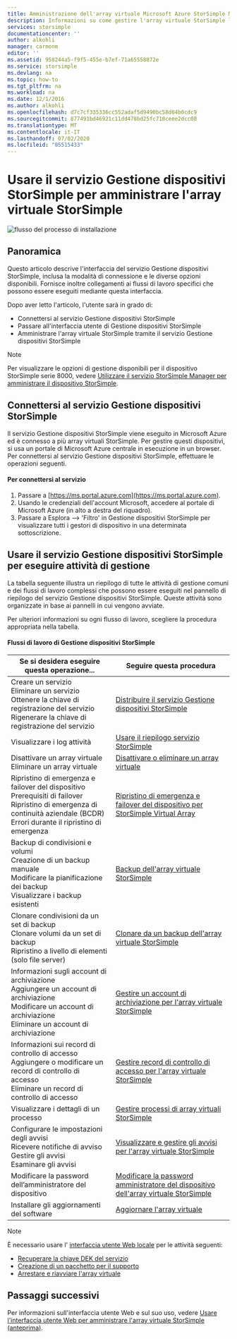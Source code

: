 ```yaml
---
title: Amministrazione dell'array virtuale Microsoft Azure StorSimple Manager | Documentazione Microsoft
description: Informazioni su come gestire l'array virtuale StorSimple locale mediante il servizio Gestione servizi StorSimple nel portale di Azure.
services: storsimple
documentationcenter: ''
author: alkohli
manager: carmonm
editor: ''
ms.assetid: 958244a5-f9f5-455e-b7ef-71a65558872e
ms.service: storsimple
ms.devlang: na
ms.topic: how-to
ms.tgt_pltfrm: na
ms.workload: na
ms.date: 12/1/2016
ms.author: alkohli
ms.openlocfilehash: d7c7cf335336cc552adaf5d9490bc58d64b0cdc9
ms.sourcegitcommit: 877491bd46921c11dd478bd25fc718ceee2dcc08
ms.translationtype: MT
ms.contentlocale: it-IT
ms.lasthandoff: 07/02/2020
ms.locfileid: "85515433"
---
```

# <a name="use-the-storsimple-device-manager-service-to-administer-your-storsimple-virtual-array"></a>Usare il servizio Gestione dispositivi StorSimple per amministrare l'array virtuale StorSimple
![flusso del processo di installazione](./media/storsimple-virtual-array-manager-service-administration/manage4.png)

## <a name="overview"></a>Panoramica
Questo articolo descrive l'interfaccia del servizio Gestione dispositivi StorSimple, inclusa la modalità di connessione e le diverse opzioni disponibili. Fornisce inoltre collegamenti ai flussi di lavoro specifici che possono essere eseguiti mediante questa interfaccia.

Dopo aver letto l'articolo, l'utente sarà in grado di:

* Connettersi al servizio Gestione dispositivi StorSimple
* Passare all'interfaccia utente di Gestione dispositivi StorSimple
* Amministrare l'array virtuale StorSimple tramite il servizio Gestione dispositivi StorSimple

> [!NOTE]
> Per visualizzare le opzioni di gestione disponibili per il dispositivo StorSimple serie 8000, vedere [Utilizzare il servizio StorSimple Manager per amministrare il dispositivo StorSimple](storsimple-manager-service-administration.md).
> 
> 

## <a name="connect-to-the-storsimple-device-manager-service"></a>Connettersi al servizio Gestione dispositivi StorSimple
Il servizio Gestione dispositivi StorSimple viene eseguito in Microsoft Azure ed è connesso a più array virtuali StorSimple. Per gestire questi dispositivi, si usa un portale di Microsoft Azure centrale in esecuzione in un browser. Per connettersi al servizio Gestione dispositivi StorSimple, effettuare le operazioni seguenti.

#### <a name="to-connect-to-the-service"></a>Per connettersi al servizio
1. Passare a [https://ms.portal.azure.com](https://ms.portal.azure.com).
2. Usando le credenziali dell'account Microsoft, accedere al portale di Microsoft Azure (in alto a destra del riquadro).
3. Passare a Esplora --> 'Filtro' in Gestione dispositivi StorSimple per visualizzare tutti i gestori di dispositivo in una determinata sottoscrizione.

## <a name="use-the-storsimple-device-manager-service-to-perform-management-tasks"></a>Usare il servizio Gestione dispositivi StorSimple per eseguire attività di gestione
La tabella seguente illustra un riepilogo di tutte le attività di gestione comuni e dei flussi di lavoro complessi che possono essere eseguiti nel pannello di riepilogo del servizio Gestione dispositivi StorSimple. Queste attività sono organizzate in base ai pannelli in cui vengono avviate.

Per ulteriori informazioni su ogni flusso di lavoro, scegliere la procedura appropriata nella tabella.

#### <a name="storsimple-device-manager-workflows"></a>Flussi di lavoro di Gestione dispositivi StorSimple
| Se si desidera eseguire questa operazione... | Seguire questa procedura |
| --- | --- |
| Creare un servizio</br>Eliminare un servizio</br>Ottenere la chiave di registrazione del servizio</br>Rigenerare la chiave di registrazione del servizio |[Distribuire il servizio Gestione dispositivi StorSimple](storsimple-virtual-array-manage-service.md) |
| Visualizzare i log attività |[Usare il riepilogo servizio StorSimple](storsimple-virtual-array-service-summary.md) |
| Disattivare un array virtuale</br>Eliminare un array virtuale |[Disattivare o eliminare un array virtuale](storsimple-virtual-array-deactivate-and-delete-device.md) |
| Ripristino di emergenza e failover del dispositivo</br>Prerequisiti di failover</br>Ripristino di emergenza di continuità aziendale (BCDR)</br>Errori durante il ripristino di emergenza |[Ripristino di emergenza e failover del dispositivo per StorSimple Virtual Array](storsimple-virtual-array-failover-dr.md) |
| Backup di condivisioni e volumi</br>Creazione di un backup manuale</br>Modificare la pianificazione dei backup</br>Visualizzare i backup esistenti |[Backup dell'array virtuale StorSimple](storsimple-virtual-array-backup.md) |
| Clonare condivisioni da un set di backup</br>Clonare volumi da un set di backup</br>Ripristino a livello di elementi (solo file server) |[Clonare da un backup dell'array virtuale StorSimple](storsimple-virtual-array-clone.md) |
| Informazioni sugli account di archiviazione</br>Aggiungere un account di archiviazione</br>Modificare un account di archiviazione</br>Eliminare un account di archiviazione |[Gestire un account di archiviazione per l'array virtuale StorSimple](storsimple-virtual-array-manage-storage-accounts.md) |
| Informazioni sui record di controllo di accesso</br>Aggiungere o modificare un record di controllo di accesso </br>Eliminare un record di controllo di accesso |[Gestire record di controllo di accesso per l'array virtuale StorSimple](storsimple-virtual-array-manage-acrs.md) |
| Visualizzare i dettagli di un processo |[Gestire processi di array virtuali StorSimple](storsimple-virtual-array-manage-jobs.md) |
| Configurare le impostazioni degli avvisi</br>Ricevere notifiche di avviso</br>Gestire gli avvisi</br>Esaminare gli avvisi |[Visualizzare e gestire gli avvisi per l'array virtuale StorSimple](storsimple-virtual-array-manage-alerts.md) |
| Modificare la password dell’amministratore del dispositivo |[Modificare la password amministratore del dispositivo dell'array virtuale StorSimple](storsimple-virtual-array-change-device-admin-password.md) |
| Installare gli aggiornamenti del software |[Aggiornare l'array virtuale](storsimple-virtual-array-install-update.md) |

> [!NOTE]
> È necessario usare l' [interfaccia utente Web locale](storsimple-ova-web-ui-admin.md) per le attività seguenti:
> 
> * [Recuperare la chiave DEK del servizio](storsimple-ova-web-ui-admin.md#get-the-service-data-encryption-key)
> * [Creazione di un pacchetto per il supporto](storsimple-ova-web-ui-admin.md#generate-a-log-package)
> * [Arrestare e riavviare l'array virtuale](storsimple-ova-web-ui-admin.md#shut-down-and-restart-your-device)
> 
> 

## <a name="next-steps"></a>Passaggi successivi
Per informazioni sull'interfaccia utente Web e sul suo uso, vedere [Usare l'interfaccia utente Web per amministrare l'array virtuale StorSimple (anteprima)](storsimple-ova-web-ui-admin.md).

